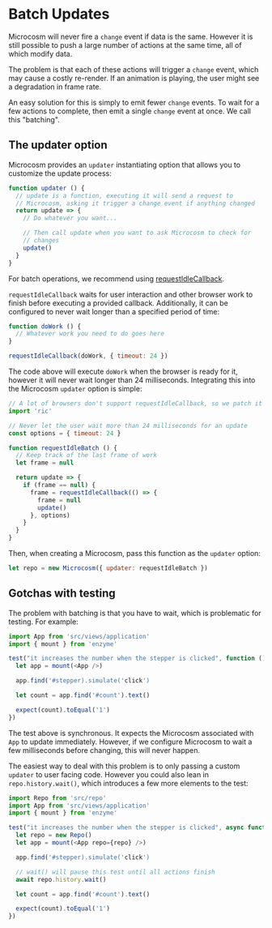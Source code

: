 # Batch Updates

Microcosm will never fire a `change` event if data is the
same. However it is still possible to push a large number of actions
at the same time, all of which modify data.

The problem is that each of these actions will trigger a `change`
event, which may cause a costly re-render. If an animation is playing,
the user might see a degradation in frame rate.

An easy solution for this is simply to emit fewer `change` events. To
wait for a few actions to complete, then emit a single `change` event
at once. We call this "batching".

## The updater option

Microcosm provides an `updater` instantiating option that allows you
to customize the update process:

```javascript
function updater () {
  // update is a function, executing it will send a request to
  // Microcosm, asking it trigger a change event if anything changed
  return update => {
    // Do whatever you want...

    // Then call update when you want to ask Microcosm to check for
    // changes
    update()
  }
}
```

For batch operations, we recommend
using
[requestIdleCallback](https://developer.mozilla.org/en-US/docs/Web/API/Window/requestIdleCallback).

`requestIdleCallback` waits for user interaction and other browser
work to finish before executing a provided callback. Additionally, it
can be configured to never wait longer than a specified period of
time:

```javascript
function doWork () {
  // Whatever work you need to do goes here
}

requestIdleCallback(doWork, { timeout: 24 })
```

The code above will execute `doWork` when the browser is ready for it,
however it will never wait longer than 24 milliseconds. Integrating
this into the Microcosm `updater` option is simple:

```javascript
// A lot of browsers don't support requestIdleCallback, so we patch it
import 'ric'

// Never let the user wait more than 24 milliseconds for an update
const options = { timeout: 24 }

function requestIdleBatch () {
  // Keep track of the last frame of work
  let frame = null

  return update => {
    if (frame == null) {
      frame = requestIdleCallback(() => {
        frame = null
        update()
      }, options)
    }
  }
}
```

Then, when creating a Microcosm, pass this function as the `updater`
option:

```javascript
let repo = new Microcosm({ updater: requestIdleBatch })
```

## Gotchas with testing

The problem with batching is that you have to wait, which is
problematic for testing. For example:

```javascript
import App from 'src/views/application'
import { mount } from 'enzyme'

test("it increases the number when the stepper is clicked", function () {
  let app = mount(<App />)

  app.find('#stepper).simulate('click')

  let count = app.find('#count').text()

  expect(count).toEqual('1')
})
```

The test above is synchronous. It expects the Microcosm associated
with `App` to update immediately. However, if we configure Microcosm
to wait a few milliseconds before changing, this will never happen.

The easiest way to deal with this problem is to only passing a custom
`updater` to user facing code. However you could also lean in
`repo.history.wait()`, which introduces a few more elements to the
test:

```javascript
import Repo from 'src/repo'
import App from 'src/views/application'
import { mount } from 'enzyme'

test("it increases the number when the stepper is clicked", async function () {
  let repo = new Repo()
  let app = mount(<App repo={repo} />)

  app.find('#stepper).simulate('click')

  // wait() will pause this test until all actions finish
  await repo.history.wait()

  let count = app.find('#count').text()

  expect(count).toEqual('1')
})
```

